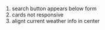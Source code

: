 1. search  button appears below form
2. cards not responsive
3. alignt current weather info in center